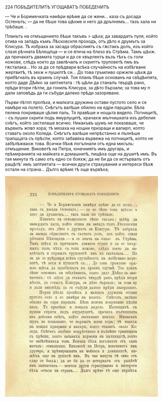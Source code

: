 ﻿224 ПОБѢДИТЕЛИТѢ УГОЩАВАТЪ ПОБЕДЕНИТѢ

— Че и Боримечката намѣри врѣме да се жени... каза съ досада Остенътъ; — да не бѣше това щѣхме и него да дръпнемъ... тазъ хала ни трѣбаше. .

Планътъ на отмъщението бѣше такъвъ > щѣха; да завардатъ пуля, който отива на западъ къмъ Лѣсковскпя проходъ, отъ дѣто е друмътъ за Клисура. Тѣ избраха за засада обраслиятъ съ гѫстакъ долъ, изъ който слазя рѣчната Бѣлещпца — и се втича на близо въ Стрѣма. Тамъ щѣхж. да причакатъ двамата турци и да се хвърлектъ възъ тѣхъ съ голи ножове, слѣдъ което да завлѣчалъ и скриптъ труповетѣ пмъ въ гѫсталака... Но за да се прѣдвари всѣка случайность на избѣгване жертвитѣ, тѣ зехж н пушкптѣ си... До това гръмливо оржжпе щѣхѫ да прибѣгналъ въ краенъ случай. Тоя планъ бѣше основанъ на свѣдѣнпята, копто даде Дѣйко за заптиетата : тѣ щѣли да станалъ твърдѣ рано, прѣди втори пѣтли, да гонилъ Клисура, за дѣто бързали; за това му п дали заповѣдь да ги събуди далеко прѣди зазоряване.

Първи пѣтлп пропѣха, и малката дружина остави пустото село и се намѣри на полето. Снѣгътъ валѣше обилно на едри парцали. Бѣла пелена покриваше цѣлия паль. Тя правѣше и нощьта видело. Потницитѣ, - съ пушки скрити подъ ямурлуцитѣ, крачахж мълчишката изъ дебелия снѣгъ, който застилаше всичко. Никакъвъ шумъ не показваше, че вървилъ жпвп хора; тѣ мязаха на нощни призраци и вапирп, копто ставатъ около Коледа. Снѣгътъ валѣше непрѣстанно и пълнѣше трапшцата съ прѣспи, копто забавяха вървежа на потницитѣ, копто не забѣлѣжвахж това. Всички бѣхѫ погълнали отъ една мисъль: отмъщение. Виковетѣ на Петра, юначниятъ имъ другарь, и прѣмиранията на майката и домашнитѣ, пищѣха още на душитѣ имъ. Въ тая минута тѣ само отъ едно се бояхж; да не би да се истървалъ отъ ращѣтѣ’ имъ заптиетата — всички други страхувания и интереси бѣхѫ остали на страна... Дълго врѣме тѣ още вървѣха;

![original](../images/253.jpg)

